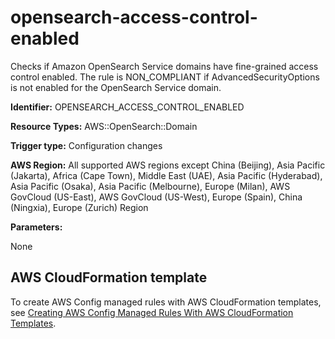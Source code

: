 # opensearch\-access\-control\-enabled<a name="opensearch-access-control-enabled"></a>

Checks if Amazon OpenSearch Service domains have fine\-grained access control enabled\. The rule is NON\_COMPLIANT if AdvancedSecurityOptions is not enabled for the OpenSearch Service domain\. 

**Identifier:** OPENSEARCH\_ACCESS\_CONTROL\_ENABLED

**Resource Types:** AWS::OpenSearch::Domain

**Trigger type:** Configuration changes

**AWS Region:** All supported AWS regions except China \(Beijing\), Asia Pacific \(Jakarta\), Africa \(Cape Town\), Middle East \(UAE\), Asia Pacific \(Hyderabad\), Asia Pacific \(Osaka\), Asia Pacific \(Melbourne\), Europe \(Milan\), AWS GovCloud \(US\-East\), AWS GovCloud \(US\-West\), Europe \(Spain\), China \(Ningxia\), Europe \(Zurich\) Region

**Parameters:**

None  

## AWS CloudFormation template<a name="w2aac12c33c15b9d401c17"></a>

To create AWS Config managed rules with AWS CloudFormation templates, see [Creating AWS Config Managed Rules With AWS CloudFormation Templates](aws-config-managed-rules-cloudformation-templates.md)\.